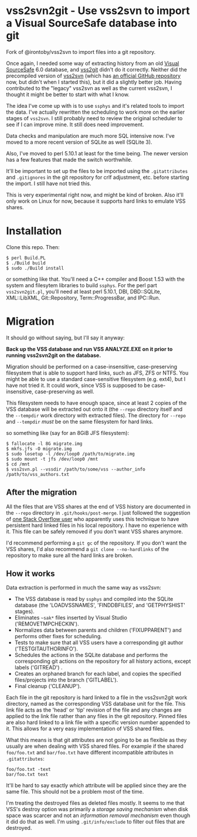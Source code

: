 # vss2svn2git - Use vss2svn to import a Visual SourceSafe database into git

Fork of @irontoby/vss2svn to import files into a git repository.

Once again, I needed some way of extracting history from an
old [Visual SourceSafe](http://msdn.microsoft.com/en-us/library/3h0544kx(VS.80).aspx)
 6.0 database, and [vss2git](http://code.google.com/p/vss2git/)
 didn't do it correctly.  Neither did the precompiled version of
 [vss2svn](http://code.google.com/p/vss2svn/) (which has
 [an official GitHub repository](https://github.com/irontoby/vss2svn/) now,
 but didn't when I started this), but it did a slightly better
job.  Having contributed to the "legacy" vss2svn as well as the
current vss2svn, I thought it might be better to start with what I
know.

The idea I've come up with is to use `ssphys` and it's related tools to
import the data. I've actually rewritten the scheduling to work more
on the earlier stages of `vss2svn`.  I still probably need to review the
original scheduler to see if I can improve mine.  It still does need
improvement.

Data checks and manipulation are much more SQL intensive now.  I've
moved to a more recent version of SQLite as well (SQLite 3).

Also, I've moved to perl 5.10.1 at least for the time being.  The
newer version has a few features that made the switch worthwhile.

It'll be important to set up the files to be imported using the
`.gitattributes` and `.gitignores` in the git repository for crlf
adjustment, etc. before starting the import.  I still have not tried this.

This is very experimental right now, and might be kind of broken.
Also it'll only work on Linux for now, because it supports hard links
to emulate VSS shares.

# Installation

Clone this repo.  Then:

    $ perl Build.PL
    $ ./Build build
    $ sudo ./Build install

or something like that.  You'll need a C++ compiler and Boost 1.53 with
the system and filesytem libraries to build `ssphys`.  For the perl
part `vss2svn2git.pl`, you'll need at least perl 5.10.1, DBI, DBD::SQLite,
XML::LibXML, Git::Repository, Term::ProgressBar, and IPC::Run.

# Migration

It should go without saying, but I'll say it anyway:

__Back up the VSS database and run VSS ANALYZE.EXE on it prior to
running vss2svn2git on the database.__

Migration should be performed on a case-insensitive, case-preserving
filesystem that is able to support hard links, such as JFS, ZFS or NTFS.
You might be able to use a standard case-sensitive filesystem
(e.g. ext4), but I have not tried it.  It could work, since VSS is
supposed to be case-insensitive, case-preserving as well.

This filesystem needs to have enough space, since at least 2 copies of
the VSS database will be extracted out onto it (the `--repo` directory
itself and the `--tempdir` work directory with extracted files). The
directory for `--repo` and `--tempdir` _must_ be on the same
filesystem for hard links.

so something like (say for an 8GiB JFS filesystem):

    $ fallocate -l 8G migrate.img
    $ mkfs.jfs -O migrate.img
    $ sudo losetup -l /dev/loop0 /path/to/migrate.img
    $ sudo mount -t jfs /dev/loop0 /mnt
    $ cd /mnt
    $ vss2svn.pl --vssdir /path/to/some/vss --author_info /path/to/vss_authors.txt

## After the migration

All the files that are VSS shares at the end of VSS history are
documented in the `--repo` directory in `.git/hooks/post-merge`.  I
just followed the suggestion of
 [one Stack Overflow user](http://stackoverflow.com/a/9322283/425738)
 who apparently uses this technique to have persistent hard linked
 files in his local repository.  I have no experience with it.  This
 file can be safely removed if you don't want VSS shares anymore.

I'd recommend performing a `git gc` of the repository.  If you don't
want the VSS shares, I'd also recommend a `git clone --no-hardlinks` of the
repository to make sure all the hard links are broken.

## How it works

Data extraction is performed in much the same way as vss2svn:

* The VSS database is read by `ssphys` and compiled into the SQLite
  database (the 'LOADVSSNAMES', 'FINDDBFILES', and 'GETPHYSHIST'
  stages).
* Eliminates `~sak*` files inserted by Visual Studio ('REMOVETMPCHECKIN').
* Normalizes data between parents and children ('FIXUPPARENT') and
  performs other fixes for scheduling.
* Tests to make sure that all VSS users have a corresponding git author
  ('TESTGITAUTHORINFO').
* Schedules the actions in the SQLite database and performs the
  corresponding git actions on the repository for all history actions,
  except labels ('GITREAD') .
* Creates an orphaned branch for each label, and copies the specified
  files/projects into the branch ('GITLABEL').
* Final cleanup ('CLEANUP').

Each file in the git repository is hard linked to a file in the
vss2svn2git work directory, named as the corresponding VSS database
unit for the file.  This link file acts as the 'head' or 'tip'
revision of the file and any changes are applied to the link file
rather than any files in the git repository.  Pinned files are also
hard linked to a link file with a specific version number appended to
it.  This allows for a very easy implementation of VSS shared files.

What this means is that git attributes are not going to be as flexible
as they usually are when dealing with VSS shared files.  For example
if the shared `foo/foo.txt` and `bar/foo.txt` have different
incompatible attributes in `.gitattributes`:

    foo/foo.txt -text
    bar/foo.txt text

It'll be hard to say exactly _which_ attribute will be applied since
they are the same file.  This should not be a problem most of the time.

I'm treating the destroyed files as deleted files mostly.  It seems to
me that VSS's destroy option was primarily a _storage saving
mechanism_ when disk space was scarcer and not an _information removal
mechanism_ even though it did do that as well.  I'm using
`.git/info/exclude` to filter out files that are destroyed.

